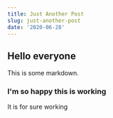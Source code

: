 ```yaml
---
title: Just Another Post
slug: just-another-post
date: '2020-06-28'
---
```


## Hello everyone

This is some markdown.

### I'm so happy this is working

It is for sure working